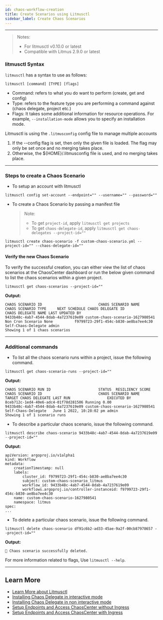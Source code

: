 ```yaml
---
id: chaos-workflow-creation
title: Create Scenarios using Litmusctl
sidebar_label: Create Chaos Scenarios
---
```


---

> Notes:
>
> - For litmusctl v0.10.0 or latest
> - Compatible with Litmus 2.9.0 or latest

### litmusctl Syntax

`litmusctl` has a syntax to use as follows:

```shell
litmusctl [command] [TYPE] [flags]
```

- Command: refers to what you do want to perform (create, get and config)
- Type: refers to the feature type you are performing a command against (chaos delegate, project etc.)
- Flags: It takes some additional information for resource operations. For example, `--installation-mode` allows you to specify an installation mode.

Litmusctl is using the `.litmusconfig` config file to manage multiple accounts

1. If the --config flag is set, then only the given file is loaded. The flag may only be set once and no merging takes place.
2. Otherwise, the ${HOME}/.litmusconfig file is used, and no merging takes place.

---

### Steps to create a Chaos Scenario

- To setup an account with litmusctl

```shell
litmusctl config set-account --endpoint="" --username="" --password=""
```

- To create a Chaos Scenario by passing a manifest file
  > Note:
  >
  > - To get `project-id`, apply `litmusctl get projects`
  > - To get `chaos-delegate-id`, apply `litmusctl get chaos-delegates --project-id=""`

```shell
litmusctl create chaos-scenario -f custom-chaos-scenario.yml --project-id="" --chaos-delegate-id=""
```

#### Verify the new Chaos Scenario

To verify the successful creation, you can either view the list of chaos scenarios at the ChaosCenter dashboard or run the below given command to list the chaos scenarios within a given project.

```shell
litmusctl get chaos-scenarios --project-id=""
```

**Output:**

```
CHAOS SCENARIO ID                          CHAOS SCENARIO NAME                    CHAOS SCENARIO TYPE     NEXT SCHEDULE CHAOS DELEGATE ID                             CHAOS DELEGATE NAME LAST UPDATED BY
9433b48c-4ab7-4544-8dab-4a7237619e09 custom-chaos-scenario-1627980541 Non Cron Scenario None          f9799723-29f1-454c-b830-ae8ba7ee4c30 Self-Chaos-Delegate admin
Showing 1 of 1 chaos scenarios
```

---

### Additional commands

- To list all the chaos scenario runs within a project, issue the following command.

```shell
litmusctl get chaos-scenario-runs --project-id=""
```

**Output:**

```
CHAOS SCENARIO RUN ID                      STATUS  RESILIENCY SCORE CHAOS SCENARIO ID                          CHAOS SCENARIO NAME                    TARGET CHAOS DELEGATE LAST RUN                 EXECUTED BY
8ceb712c-1ed4-40e6-adc4-01f78d281506 Running 0.00             9433b48c-4ab7-4544-8dab-4a7237619e09 custom-chaos-scenario-1627980541 Self-Chaos-Delegate   June 1 2022, 10:28:02 pm admin
Showing 1 of 1 scenario runs
```

- To describe a particular chaos scenario, issue the following command.

```shell
litmusctl describe chaos-scenario 9433b48c-4ab7-4544-8dab-4a7237619e09 --project-id=""
```

**Output:**

```
apiVersion: argoproj.io/v1alpha1
kind: Workflow
metadata:
    creationTimestamp: null
    labels:
        cluster_id: f9799723-29f1-454c-b830-ae8ba7ee4c30
        subject: custom-chaos-scenario_litmus
        workflow_id: 9433b48c-4ab7-4544-8dab-4a7237619e09
        workflows.argoproj.io/controller-instanceid: f9799723-29f1-454c-b830-ae8ba7ee4c30
    name: custom-chaos-scenario-1627980541
    namespace: litmus
spec:
...
```

- To delete a particular chaos scenario, issue the following command.

```shell
litmusctl delete chaos-scenario df91c6b2-ad33-45ae-9a2f-00cb87978657 --project-id=""
```

**Output:**

```
🚀 Chaos scenario successfully deleted.
```

For more information related to flags, Use `litmusctl --help`.

---

## Learn More

- [Learn More about Litmusctl](installation.md)
- [Installing Chaos Delegate in interactive mode](./usage-interactive-mode.md)
- [Installing Chaos Delegate in non interactive mode](./usage-non-interactive-mode.md)
- [Setup Endpoints and Access ChaosCenter without Ingress](../user-guides/setup-without-ingress.md)
- [Setup Endpoints and Access ChaosCenter with Ingress](../user-guides/setup-with-ingress.md)
